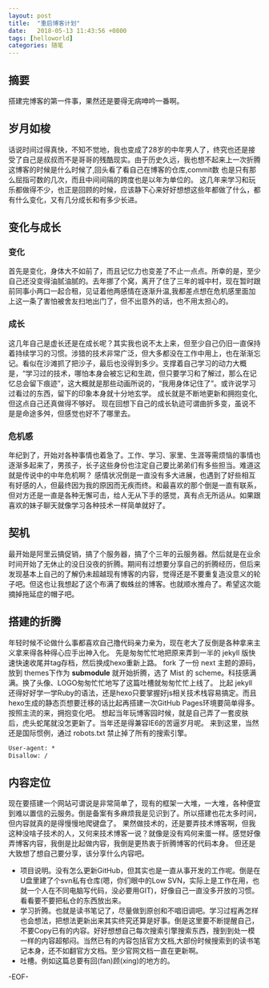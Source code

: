 ```yaml
---
layout: post
title:  "重启博客计划"
date:   2018-05-13 11:43:56 +0800
tags: [helloworld]
categories: 随笔
---
```


## 摘要

搭建完博客的第一件事，果然还是要得无病呻吟一番啊。
<!-- more -->
## 岁月如梭

话说时间过得真快，不知不觉地，我也变成了28岁的中年男人了，终究也还是接受了自己是叔叔而不是哥哥的残酷现实。由于历史久远，我也想不起来上一次折腾这博客的时候是什么时候了,回头看了看自己在博客的仓库,commit数 也是只有那么屈指可数的几次，而且中间间隔的跨度也是以年为单位的。
这几年来学习和玩乐都做得不少，也正是回顾的时候，应该静下心来好好想想这些年都做了什么，都有什么变化，又有几分成长和有多少长进。

## 变化与成长

### 变化

首先是变化，身体大不如前了，而且记忆力也变差了不止一点点。所幸的是，至少自己还没变得油腻油腻的。去年挪了个窝，离开了住了三年的城中村，现在暂时跟前同事小两口一起合租，见证着他两感情在逐渐升温,我都差点想在危机感里面加上这一条了害怕被舍友扫地出门了，但不出意外的话，也不用太担心的。

### 成长

这几年自己是虚长还是在成长呢？其实我也说不太上来，但至少自己仍旧一直保持着持续学习的习惯。涉猎的技术非常广泛，但大多都没在工作中用上，也在渐渐忘记。看似在沙滩抓了把沙子，最后也没得到多少。支撑着自己学习的动力大概是，“学习过的技术，哪怕本身会被忘记和生疏，但只要学习和了解过，那么在记忆总会留下痕迹”，这大概就是那些动画所说的，“我用身体记住了”。或许说学习过看过的东西，留下的印象本身就十分地玄学。
成长就是不断地更新和拥抱变化,但这点自己还真做得不够好。
现在回想下自己的成长轨迹可谓曲折多变，虽说不是是命途多舛，但感觉也好不了哪里去。

### 危机感

年纪到了，开始对各种事情也着急了。工作、学习、家里、生涯等需烦恼的事情也逐渐多起来了，男孩子，长子这些身份也注定自己要比弟弟们有多些担当。难道这就是传说中的中年危机啊？
感情状况倒是一直没有多大进展，也遇到了好些相互有好感的人，但最终因为我的原因而无疾而终。和最喜欢的那个倒是一直有联系，但对方还是一直是各种无懈可击，给人无从下手的感觉，真有点无所适从。如果跟喜欢的妹子聊天就像学习各种技术一样简单就好了。

## 契机

最开始是阿里云搞促销，搞了个服务器，搞了个三年的云服务器。然后就是在业余时间开始了无休止的没日没夜的折腾。期间有过想要分享自己的折腾经历，但后来发现基本上自己的了解仍未超越现有博客的内容，觉得还是不要重复造没意义的轮子吧。但这也让我想起了这个布满了蜘蛛丝的博客。也就顺水推舟了。希望这次能摘掉拖延症的帽子吧。

## 搭建的折腾

年轻时候不论做什么事都喜欢自己撸代码亲力亲为，现在老大了反倒是各种拿来主义拿来得各种得心应手出神入化。
先是匆匆忙忙地把原来弄到一半的 jekyll 版快速快速收尾并tag存档，然后换成hexo重新上路。
fork 了一份 next 主题的源码，放到 themes下作为 **submodule** 就开始折腾，选了 Mist 的 scheme。科技感满满。换了头像、LOGO匆匆忙忙地写了这篇吐槽就匆匆忙忙上线了。
比起 jekyll 还得好好学一学Ruby的语法，还是hexo只要掌握好js相关技术栈容易搞定。而且hexo生成的静态页想要迁移的话比起再搭建一次GitHub Pages环境要简单得多。按照主流的来，拥抱变化吧。
想起当年玩博客园时候，就是自己弄了一套皮肤后，虎头蛇尾就没怎更新了。当年还是得兼容IE6的苦逼岁月呢。
来到这里，当然还是国际惯例，通过 robots.txt  禁止掉了所有的搜索引擎。

```txt
User-agent: *
Disallow: /
```

## 内容定位

现在要搭建一个网站可谓说是非常简单了，现有的框架一大堆，一大堆，各种便宜到难以置信的云服务。倒是备案有多麻烦我是见识到了。所以搭建也花太多时间，但内容就真的是得慢慢地爬键盘了。
果然做技术的，还是要弄技术博客啊，但我这种没啥子技术的人，又何来技术博客一说？就像是没有鸡何来蛋一样。感觉好像弄博客内容，我倒是比起做内容，我倒是更热衷于折腾博客的代码本身。
但还是大致想了想自己要分享，该分享什么内容吧。
* 项目说明。没有怎么更新GitHub，但其实也是一直从事开发的工作呢。倒是在U盘里建了个svn私有仓库(嗯，你们眼中的Low SVN，实际上是工作在用，也就一个人在不同电脑写代码，没必要用GIT)，好像自己一直没多开放的习惯。看看要不要把私仓的东西放出来。
* 学习折腾。也就是读书笔记了，尽量做到原创和不唱旧调吧。学习过程再怎样也会想法，把想法更新出来其实终究还算是好事。倒是这里要不断提醒自己，不要Copy已有的内容。好好想想自己每次搜索引擎搜索东西，搜到到处一模一样的内容超郁闷。当然已有的内容包括官方文档,大部份时候搜索到的读书笔记本身，还不如翻官方文档。至少官网文档一直在更新啊。
* 吐槽。例如这篇总要有回(fan)顾(xing)的地方的。

-EOF-